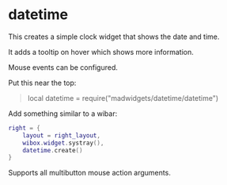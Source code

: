 # datetime

This creates a simple clock widget that shows the date and time.

It adds a tooltip on hover which shows more information.

Mouse events can be configured.

Put this near the top:
>local datetime = require("madwidgets/datetime/datetime")

Add something similar to a wibar:

```lua
right = {
    layout = right_layout,
    wibox.widget.systray(),
    datetime.create()
}
```

Supports all multibutton mouse action arguments.